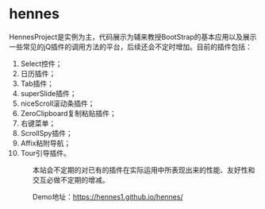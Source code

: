 # hennes
HennesProject是实例为主，代码展示为辅来教授BootStrap的基本应用以及展示一些常见的jQ插件的调用方法的平台，后续还会不定时增加。目前的插件包括：
<ol>
<li>Select控件；</li>
<li>日历插件；</li>
<li>Tab插件；</li>
<li>superSlide插件；</li>
<li>niceScroll滚动条插件；</li>
<li>ZeroClipboard复制粘贴插件；</li>
<li>右键菜单；</li>
<li>ScrollSpy插件；</li>
<li>Affix粘附导航；</li>
<li>Tour引导插件。</li>
<ol>

本站会不定期的对已有的插件在实际运用中所表现出来的性能、友好性和交互必做不定期的增减。

Demo地址：<a href="https://hennes1.github.io/hennes/" target="_blank">https://hennes1.github.io/hennes/</a>
